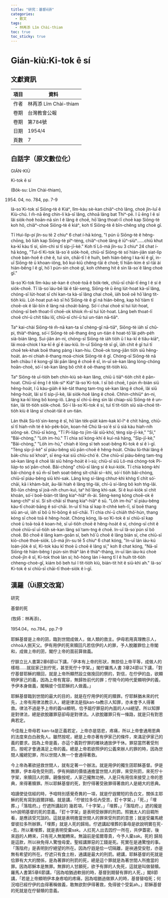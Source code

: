 ```yaml
---
title: "研究：基督ê詩"
categories:
  - 散文
tags:
  - 林再添 Lîm Chài-thiam
toc: true
toc_sticky: true
---
```


# Gián-kiù:Ki-tok ê sí

## 文獻資訊

| 項目 | 資料 |
|---|---|
| 作者 | 林再添 Lîm Chài-thiam |
| 卷期 | 台灣教會公報 |
| 卷期 | 第784號 |
| 日期 | 1954/4 |
| 頁數 | 7 |

## 白話字（原文數位化）

GIÁN-KIÙ

Ki-tok ê sí

(Bo̍k-su: Lîm Chài-thiam),

1954. 04, no. 784, pp. 7-9

Iâ-so͘ Ki-tok sī Siōng-tè ê Kiáⁿ, lîm-kàu sè-kan chiâⁿ-chò lâng, choè jîn-luī ê Kiù-chú. I m̄-nā ēng chin-lí kà-sī lâng, chhoā lâng bat Thiⁿ-pē. I ū ēng I ê sí lâi sio̍k-hoê hoān-nā sìn I ê lâng ê choē, hō͘ lâng thoat-lī choē kap Siōng-tè koh hô, chiâⁿ-choè Siōng-tè ê kiáⁿ, koh tī Siōng-tè ê bīn-chêng sǹg choè gī.

Tī Hui-li̍p-pí jîn-su tē 2 chiuⁿ 6 chat í-hā kóng, "I pún ū Siōng-tè ê hêng-chōng, bô lia̍h kap Siōng-tè pîⁿ-téng, chiâⁿ-choè lâng ê iūⁿ-siùⁿ......chiū khut ka-kī kàu tī sí, sīm-chì sí tī si̍p-jī-kè." Koh tī Lô-má jîn-su 3 chiuⁿ 24 chat í-hā kóng, "Tuì-tī Ki-tok Iâ-so͘ ê sio̍k-hoê, chiū-sī Siōng-tè só͘ hián-jiân siat-li̍p choè bán-hoê ê chè ê, tuì sìn, chāi-tī I ê huih, beh hián-bêng I ka-kī ê gī, in-uī Siōng-tè ū khoan-iông, bô kui-kiū chêng-tāi ê choē; tī hiān-kim ê sî-tāi ài hián-bêng I ê gī, hō͘ I pún-sin choè gī, koh chheng hit ê sìn Iâ-so͘ ê lâng choè gī."

Iâ-so͘ Ki-tok lîm-kàu sè-kan ê choè-toā ê bo̍k-tek, chiū-sī chāi-tī ēng I ê sí ê sio̍k-choē. Tī Iâ-so͘ iáu-bē lâi ê tāi-seng, Siōng-tè ū ēng lu̍t-hoat kà-sī lâng, chóng-sī lu̍t-hoat sī chí kan-ta kà-sī lâng chai choē, ia̍h boē oē hō͘ lâng tit-tio̍h kiù. Lu̍t-hoat put-kò sī hō͘ Siōng-tè ê gī ná hián-bêng, kap hō͘ tiàm tī choē-ok ê lāi-bīn ê lâng ná choa̍t-bāng. Só͘-í chai choē sī tuì lu̍t-hoat, chóng-sī beh thoat-lī choē-ok khiok m̄-sī tuì lu̍t-hoat. Lâng beh thoat-lī choē chí-ū chi̍t tiâu lō͘, chiū-sī chí-ū tuì un-tián nā-tiāⁿ.

Taⁿ kai-chài Siōng-tè m̄-nā kan-ta sī chèng-gī nā-tiāⁿ, Siōng-tè ia̍h sī chû-pi, thiàⁿ-thàng, só͘-í Siōng-tè oē-thang ēng un-tián ê hoat-tō͘ lâi pe̍h-pe̍h sià-bián lâng. Sui-jiân án-ni, chóng-sī Siōng-tè ia̍h tio̍h ū I ka-kī ê tiâu-kiāⁿ, lâi moá-chiok I ka-kī ê gī ê iau-kiû. In-uī Siōng-tè sī gī, ia̍h chit ê gī tuì tī choē tek-khak boē thang pàng i kan-hiu. Choē-ok tong-jiân tio̍h siū hêng-hoa̍t. án-ni chiah ē-thang moá-chiok Siōng-tè ê gī. Chóng-sī Siōng-tè nā beh chiàu I ê kong-gī lâi pān lâng ê choē ê sî, in-uī sè-kan lâng lóng-chóng hoān-choē, só͘-í sè-kan lâng bô chi̍t ê oē-thang tit-tio̍h kiù.

Taⁿ Siōng-tè uī-tio̍h beh chín-kiù sè-kan lâng, chiū ū tiāⁿ-tio̍h chi̍t ê pān-hoat. Chiū-sī ēng I ê to̍k-siⁿ Kiáⁿ Iâ-so͘ Ki-tok. I sī bô choē, I pún m̄-bián siū hêng-hoa̍t, I ū kàu-gia̍h ê kè-ta̍t thang tam-tng sè-kan lâng ê choē, lâi siū hêng-hoa̍t, lâi sí tī si̍p-jī-kè, lâi sio̍k-hoê lâng ê choē. Chhin-chhiūⁿ án-ni, lâng ka-kī lóng bô kong-lô. Lâng sī chí-ū ēng sìn lâi chiap-siū Siōng-tè ê un-tián, lâi tit-tio̍h sio̍k-choē. Só͘-í Iâ-so͘ Ki-tok ê sí, tuì tī tit-tio̍h siū sià-choē tit-tio̍h kiù ê lâng sī choa̍t-tāi ê un-tián.

Lán tha̍k Sù-tô͘ sìn-keng ê sî, hō͘ lán te̍k-pia̍t kám-kak kî-īⁿ ê chi̍t hāng, chiū-sī tī hiah-nih té ê kò-pe̍k-bûn, koan-hē Chú Iâ-so͘ ê sí ū siá kàu hiah-nih siông-sè. Chiū-sī kóng, "Tī Pí-lia̍p-to jīm-lāi siū-khó͘, tèng si̍p-jī-kè," "Sí," "Bâi-chòng," "Lo̍h im-hú." Tī chia só͘ kóng-khí ê kuí-nā hāng, "Si̍p-jī-kè," "Bâi-chòng," "Lo̍h im-hú," chiah ê lóng sī teh soat-bêng Ki-tok ê sí ê ì-gī. "Tèng si̍p-jī-kè" sī piáu-bêng siū pān-choē ê hêng-hoa̍t. Chiàu Iû-thài lâng ê ba̍k-chiu só͘ khoàⁿ, sī èng-kai siū chiù-chó͘ ê. Che chiū-sī piáu-bêng tam-tng sè-kan lâng ê choē lâi siū hêng-hoa̍t ê ì-sù; chiū-sī siū Lô-má chóng-tok Pí-lia̍p-to só͘ pān-choē. Bâi-chòng" chiū-sī lâng sí ê kui-kio̍k. Tī chia kóng-khí bâi-chòng ê sū m̄-sī beh soat-bêng si̍t-chāi sí--khì, só͘-í tio̍h bâi-chòng, chiū-sī piáu-bêng siū khì-sak. Lâng kng sí-lâng chhut-khì khǹg tī chi̍t só͘-chāi, kā i khàm-ba̍t, āu-lâi hiah ê lâng tńg-lâi, chí-ū sí-lâng bô koh tńg-lâi. Bô-lūn chêng sī joā-nih chun-kuì, taⁿ hō͘ lâng khì-sak. Sí ê kui-kio̍k sī chit khoán, só͘-í boē-bián-tit lâng kiaⁿ-hiâⁿ m̄-ài. Sèng-keng kóng choē-ok ê kang-chîⁿ sī sí. Sí si̍t-chāi sī thang kiaⁿ-hiâⁿ ê sū. "Lo̍h im-hú" sī piáu-bêng kàu-tī choa̍t-bāng ê só͘-chāi. In-uī tī hia sī kap it-chhè keh-lī, sī boē thang siū an-uì, ia̍h sī bô ū hi-bōng ê só͘-chāi. Tī chia chí-ū chia̍h thô͘-hún, thang kóng sī choè toā ê hêng-hoa̍t. Chóng kóng, Iâ-so͘ Ki-tok ê sí chiū-sī kap choē ū toā-toā ê koan-hē, sī uī-tio̍h choē ê hêng-hoa̍t ê sí, chóng-sī chit ê choē chiū-sī uī-tio̍h sè-kan lâng só͘ tam-tng ê choē. In-uī Iâ-so͘ pún sī bô choē. Bô choē ê lâng kam-goān sí, beh hō͘ ū choē ê lâng bián sí, che chiū-sī kiò-choè thoè-sio̍k. Lô-má jîn-su tē 5 chiuⁿ 6 chat kóng, "In-uī lán iáu-kú loán-jio̍k ê sî, Ki-tok kàu kî thoè ū choē ê lâng sí," koh 8 chat kóng, "Nā-sī Siōng-tè hián-bêng I pún-sin thiàⁿ lán ê thiàⁿ-thàng, in-uī lán iáu-kú choè choē-jîn ê sî, Ki-tok thoè lán sí; hô-hòng lán í-keng tī I ê huih tit-tio̍h chheng-choè-gī, kiám bô beh tuì I tit-tio̍h kiù, bián-tit hit ê siū-khì ah." Iâ-so͘ Ki-tok ê sí chiū-sī chāi-tī thoè-sio̍k ê ì-gī.

## 漢羅（Ùi原文改寫）

研究

基督的死

(牧師：林再添)，

1954.04，no.784，pp.7-9

耶穌基督是上帝的囝，臨到世間成做人，做人類的救主。伊毋若用真理教示人，chhoā人捌天父。伊有用伊的死來贖回凡若信伊的人的罪，予人脫離罪佮上帝閣和，成做上帝的囝，閣佇上帝的面前算做義。

佇腓立比人書第2章6節以下講，「伊本有上帝的形狀，無掠佮上帝平等，成做人的樣相......就屈家己到佇死，甚至死佇十字架。」閣佇羅馬人書 3章24節以下講，「對佇基督耶穌的贖回，就是上帝所顯然設立做挽回的祭的，對信，在佇伊的血，欲顯明伊家己的義，因為上帝有寬容，無歸咎前代的罪；佇現今的時代愛顯明伊的義，予伊本身做義，閣稱彼个信耶穌的人做義。」

耶穌基督臨到世間的最大的目的，就是在佇用伊的死的贖罪。佇耶穌猶未來的代先，上帝有用律法教示人，總是律法是指kan-ta教示人知罪，亦未會予人得著救。律法不過是予上帝的義ná顯明，佮予踮佇罪惡的內面的人ná絕望。所以知罪是對律法，總是欲脫離罪惡卻毋是對律法。人欲脫離罪只有一條路，就是只有對恩典若定。

今佳哉上帝毋若 kan-ta是正義若定，上帝亦是慈悲，疼痛，所以上帝會通用恩典的法度來白白赦免人。雖然按呢，總是上帝亦著有伊家己的條件，來滿足伊家己的義的要求。因為上帝是義，亦這个義對佇罪的確袂通放伊干休。罪惡當然著受刑罰。按呢才會通滿足上帝的義。總是上帝若欲照伊的公義來辦人的罪的時，因為世間人攏總犯罪，所以世間人無一个會通得著救。

今上帝為著欲拯救世間人，就有定著一个辦法。就是用伊的獨生囝耶穌基督。伊是無罪，伊本毋免受刑罰，伊有夠額的價值通擔當世間人的罪，來受刑罰，來死佇十字架，來贖回人的罪。親像按呢，人家己攏無功勞。人是只有用信來接受上帝的恩典，來得著贖罪。所以耶穌基督的死，對佇得著受赦罪得著救的人是絕大的恩典。

咱讀使徒信經的時，予咱特別感覺奇異的一項，就是佇遐爾短的告白文，關係主耶穌的死有寫到遐爾詳細。就是講，「佇彼拉多任內受苦，釘十字架，」「死，」「埋葬，」「落陰府。」佇遮所講起的 幾若項，「十字架，」「埋葬，」「落陰府，」遮的攏是teh說明基督的死的意義。「釘十字架」是表明受辦罪的刑罰。照猶太人的目睭所看，是應該受咒詛的。這就是表明擔當世間人的罪來受刑罰的意思；就是受羅馬總督彼拉多所辦罪。「埋葬」就是人死的歸局。佇遮講起埋葬的事毋是欲說明實在死--去，所以著埋葬，就是表明受棄sak。人扛死人出去囥佇一所在，共伊蓋密，後來遐的人轉來，只有死人無閣轉來。無論前是偌爾尊貴，今予人棄sak。死的 歸局是這款，所以袂免得人驚惶毋愛。聖經講罪惡的工錢是死。死實在是通驚惶的事。「落陰府」是表明到佇絕望的所在。因為佇遐是佮一切隔離，是袂通受安慰，亦是無有希望的所在。佇遮只有食土粉，通講是最大的刑罰。總講，耶穌基督的死就是佮罪有大大的關係，是為著罪的刑罰的死，總是這个罪就是為著世間人所擔當的罪。因為耶穌本是無罪。無罪的人甘願死，欲予有罪的人免死，這就是叫做替贖。羅馬人書第5章6節講，「因為咱猶過軟弱的時，基督到期替有罪的人死，」閣8節講，「若是上帝顯明伊本身疼咱的疼痛，因為咱猶過做罪人的時，基督替咱死；何況咱已經佇伊的血得著稱做義，敢無欲對伊得著救，免得彼个受氣ah。」耶穌基督的死就是在佇替贖的意義。
